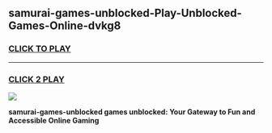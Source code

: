 
## samurai-games-unblocked-Play-Unblocked-Games-Online-dvkg8
<h3>
<a href="https://premium76.site?title=samurai-games-unblocked&ref=25A">CLICK TO PLAY</a></h3>
<hr>

<h3>
<a href="https://premium76.site?title=samurai-games-unblocked&ref=25A">CLICK 2 PLAY</a>
  
</h3>

<a href="https://premium76.site?title=samurai-games-unblocked&ref=25A"><img src="https://clearcache.store/games.png"></a>


**samurai-games-unblocked games unblocked: Your Gateway to Fun and Accessible Online Gaming**
